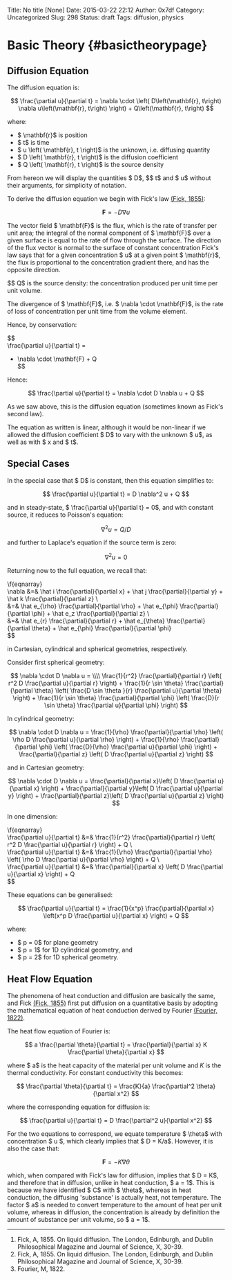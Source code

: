 Title: No title [None]
Date: 2015-03-22 22:12
Author: 0x7df
Category: Uncategorized
Slug: 298
Status: draft
Tags: diffusion, physics

Basic Theory {#basictheorypage}
============

Diffusion Equation
------------------

The diffusion equation is:

$$  
\frac{\partial u}{\partial t} = \nabla \cdot \left(
D\left(\mathbf{r}, t\right) \nabla u\left(\mathbf{r}, t\right)
\right) + Q\left(\mathbf{r}, t\right)  
 $$

where:

-   $ \mathbf{r}$ is position
-   $ t$ is time
-   $ u \left( \mathbf{r}, t \right)$ is the
    unknown, i.e. diffusing quantity
-   $ D \left( \mathbf{r}, t \right)$ is the
    diffusion coefficient
-   $ Q \left( \mathbf{r}, t \right)$ is the
    source density

From hereon we will display the quantities $ D$,
$$ t$ and $ u$ without
their arguments, for simplicity of notation.

To derive the diffusion equation we begin with Fick's law [(Fick,
1855)](#fn1):

$$  
\mathbf{F} = -D \nabla u  
 $$

The vector field $ \mathbf{F}$ is the flux,
which is the rate of transfer per unit area; the integral of the normal
component of $ \mathbf{F}$ over a given surface
is equal to the rate of flow through the surface. The direction of the
flux vector is normal to the surface of constant concentration Fick's
law says that for a given concentration $ u$ at a
given point $ \mathbf{r}$, the flux is
proportional to the concentration gradient there, and has the opposite
direction.

$$ Q$ is the source density: the concentration
produced per unit time per unit volume.

The divergence of $ \mathbf{F}$, i.e. $
\nabla \cdot \mathbf{F}$, is the rate of loss of
concentration per unit time from the volume element.

Hence, by conservation:

$$  
\frac{\partial u}{\partial t} =  
- \nabla \cdot \mathbf{F} + Q  
 $$

Hence:

$$  
\frac{\partial u}{\partial t} =  
\nabla \cdot D \nabla u + Q  
 $$

As we saw above, this is the diffusion equation (sometimes known as
Fick's second law).

The equation as written is linear, although it would be non-linear if we
allowed the diffusion coefficient $ D$ to vary
with the unknown $ u$, as well as with $ x
and $ t$.

Special Cases
-------------

In the special case that $ D$ is constant, then
this equation simplifies to:

$$  
\frac{\partial u}{\partial t} = D \nabla^2 u + Q  
 $$

and in steady-state, $ \frac{\partial u}{\partial t} = 0$,
and with constant source, it reduces to Poisson's
equation:

$$  
\nabla^2 u = Q/D  
 $$

and further to Laplace's equation if the source term is zero:

$$  
\nabla^2 u = 0  
 $$

Returning now to the full equation, we recall that:

\\f{eqnarray}  
\nabla &=& \hat i \frac{\partial}{\partial x} + \hat j
\frac{\partial}{\partial y} + \hat k \frac{\partial}{\partial z}
\\  
&=& \hat e_{\rho} \frac{\partial}{\partial \rho} + \hat
e_{\phi} \frac{\partial}{\partial \phi} + \hat e_z
\frac{\partial}{\partial z} \\  
&=& \hat e_{r} \frac{\partial}{\partial r} + \hat e_{\theta}
\frac{\partial}{\partial \theta} + \hat e_{\phi}
\frac{\partial}{\partial \phi}  
 $$

in Cartesian, cylindrical and spherical geometries, respectively.

Consider first spherical geometry:

$$  
\nabla \cdot D \nabla u = \\\\  
\frac{1}{r^2} \frac{\partial}{\partial r} \left( r^2 D
\frac{\partial u}{\partial r} \right) +  
\frac{1}{r \sin \theta} \frac{\partial}{\partial \theta} \left(
\frac{D \sin \theta }{r} \frac{\partial u}{\partial \theta}
\right) +  
\frac{1}{r \sin \theta} \frac{\partial}{\partial \phi} \left(
\frac{D}{r \sin \theta} \frac{\partial u}{\partial \phi}
\right)  
 $$

In cylindrical geometry:

$$  
\nabla \cdot D \nabla u =  
\frac{1}{\rho} \frac{\partial}{\partial \rho} \left( \rho D
\frac{\partial u}{\partial \rho} \right) +  
\frac{1}{\rho} \frac{\partial}{\partial \phi} \left(
\frac{D}{\rho} \frac{\partial u}{\partial \phi} \right) +  
\frac{\partial}{\partial z} \left( D \frac{\partial u}{\partial
z} \right)  
 $$

and in Cartesian geometry:

$$  
\nabla \cdot D \nabla u =  
\frac{\partial}{\partial x}\left( D \frac{\partial u}{\partial
x} \right) +  
\frac{\partial}{\partial y}\left( D \frac{\partial u}{\partial
y} \right) +  
\frac{\partial}{\partial z}\left( D \frac{\partial u}{\partial
z} \right)  
 $$

In one dimension:

\\f{eqnarray}  
\frac{\partial u}{\partial t} &=& \frac{1}{r^2}
\frac{\partial}{\partial r} \left( r^2 D \frac{\partial
u}{\partial r} \right) + Q \\  
\frac{\partial u}{\partial t} &=& \frac{1}{\rho}
\frac{\partial}{\partial \rho} \left( \rho D \frac{\partial
u}{\partial \rho} \right) + Q \\  
\frac{\partial u}{\partial t} &=& \frac{\partial}{\partial x}
\left( D \frac{\partial u}{\partial x} \right) + Q  
 $$

These equations can be generalised:

$$  
\frac{\partial u}{\partial t} = \frac{1}{x^p}
\frac{\partial}{\partial x} \left(x^p D \frac{\partial
u}{\partial x} \right) + Q  
 $$

where:

-   $ p = 0$ for plane geometry
-   $ p = 1$ for 1D cylindrical geometry, and
-   $ p = 2$ for 1D spherical geometry.

Heat Flow Equation
------------------

The phenomena of heat conduction and diffusion are basically the same,
and Fick [(Fick, 1855)](#fn2) first put diffusion on a quantitative
basis by adopting the mathematical equation of heat conduction derived
by Fourier [(Fourier, 1822)](#fn3).

The heat flow equation of Fourier is:

$$  
a \frac{\partial \theta}{\partial t} = \frac{\partial}{\partial
x} K \frac{\partial \theta}{\partial x}  
 $$

where $ a$ is the heat capacity of the material
per unit volume and $K$ is the thermal
conductivity. For constant conductivity this becomes:

$$  
\frac{\partial \theta}{\partial t} = \frac{K}{a}
\frac{\partial^2 \theta}{\partial x^2}  
 $$

where the corresponding equation for diffusion is:

$$  
\frac{\partial u}{\partial t} = D \frac{\partial^2 u}{\partial
x^2}  
 $$

For the two equations to correspond, we equate temperature
$ \theta$ with concentration $ u 
$, which clearly implies that $ D = K/a$.
However, it is also the case that:

$$  
\mathbf{F} = -K \nabla \theta  
 $$

which, when compared with Fick's law for diffusion, implies that
$ D = K$, and therefore that in diffusion, unlike in heat
conduction, $ a = 1$. This is because we have
identified $ C$ with $ \theta$,
whereas in heat conduction, the diffusing 'substance'
is actually heat, not temperature. The factor $ a$ 
is needed to convert temperature to the amount of heat per unit
volume, whereas in diffusion, the concentration is already by definition
the amount of substance per unit volume, so $ a = 1$.

* * * * *

1.  <a name="fn1">Fick, A, 1855. On liquid diffusion. The London,
    Edinburgh, and Dublin Philosophical Magazine and Journal of Science,
    X, 30-39.</a>
2.  <a name="fn2">Fick, A, 1855. On liquid diffusion. The London,
    Edinburgh, and Dublin Philosophical Magazine and Journal of Science,
    X, 30-39.</a>
3.  <a name="fn3">Fourier, M, 1822.</a>

